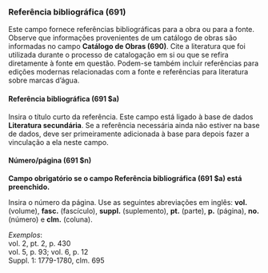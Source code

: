 ### Referência bibliográfica (691) 

Este campo fornece referências bibliográficas para a obra ou para a fonte. Observe que informações provenientes de um catálogo de obras são informadas no campo **Catálogo de Obras (690)**. Cite a literatura que foi utilizada durante o processo de catalogação em si ou que se refira diretamente à fonte em questão. Podem-se também incluir referências para edições modernas relacionadas com a fonte e referências para literatura sobre marcas d’água.

#### Referência bibliográfica (691 $a) 

Insira o título curto da referência. Este campo está ligado à base de dados **Literatura secundária**. Se a referência necessária ainda não estiver na base de dados, deve ser primeiramente adicionada à base para depois fazer a vinculação a ela neste campo.

#### Número/página  (691 $n) 

**Campo obrigatório se o campo Referência bibliográfica (691 $a) está preenchido.**

Insira o número da página. Use as seguintes abreviações em inglês: **vol.** (volume), **fasc.** (fascículo), **suppl.** (suplemento), **pt.** (parte), **p.** (página), **no.** (número) e **clm.** (coluna).  
  
_Exemplos_:  
vol. 2, pt. 2, p. 430  
vol. 5, p. 93; vol. 6, p. 12  
Suppl. 1: 1779-1780, clm. 695